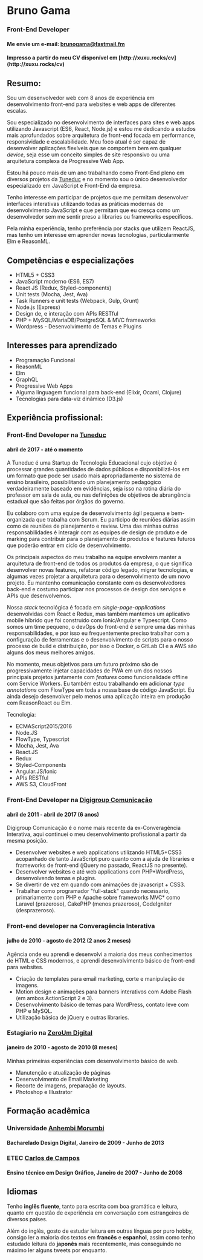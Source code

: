 <!--
title: Bruno Gama - Curriculum Vitae
author: Bruno Gama
date: February 24, 2017
updated: February 24, 2017
printable: 1
bodyClass: justified-text cv
-->

**Bruno <span class="blue-text">Gama</span>**
=============================================

### <span class="blue-text">**Front-End**</span> Developer

#### Me envie um e-mail: [brunogama@fastmail.fm](mailto:brunogama@fastmail.fm)

<div class="print-only">
<h4>Impresso a partir do meu CV disponível em [http://xuxu.rocks/cv](http://xuxu.rocks/cv)</h4>
</div>

**<span class="blue-text">Resumo:</span>**
------------------------------------------

Sou um desenvolvedor web com 8 anos de experiência em desenvolvimento front-end
para websites e web apps de diferentes escalas.

Sou especializado no desenvolvimento de interfaces para sites e web apps
utilizando Javascript (ES6, React, Node.js) e estou me
dedicando a estudos mais aprofundados sobre arquitetura de front-end focada em
performance, responsividade e escalabilidade. Meu foco atual é ser capaz de
desenvolver aplicações flexíveis que se comportem bem em qualquer *device*,
seja esse um conceito simples de site responsivo ou uma arquitetura complexa de
Progressive Web App.

Estou há pouco mais de um ano trabalhando como Front-End pleno em diversos
projetos da [Tuneduc](http://tuneduc.com.br/) e no momento sou o único desenvolvedor
especializado em JavaScript e Front-End da empresa.

Tenho interesse em participar de projetos que me permitam desenvolver interfaces
interativas utilizando todas as práticas modernas de desenvolvimento JavaScript
e que permitam que eu cresça como um desenvolvedor sem me sentir preso a libraries
ou frameworks específicos.

Pela minha experiência, tenho preferência por stacks que utilizem ReactJS,
mas tenho um interesse em aprender novas tecnologias, particularmente Elm e ReasonML.

**Competências e <span class="blue-text">especializações</span>**
----------------------------------------------------------------
* HTML5 + CSS3
* JavaScript moderno (ES6, ES7)
* React JS (Redux, Styled-components)
* Unit tests (Mocha, Jest, Ava)
* Task Runners e unit tests (Webpack, Gulp, Grunt)
* Node.js (Express)
* Design de, e interação com APIs RESTful
* PHP + MySQL/MariaDB/PostgreSQL & MVC frameworks
* Wordpress - Desenvolvimento de Temas e Plugins

**Interesses para <span class="blue-text">aprendizado</span>**
----------------------------------------------------------------
* Programação Funcional
* ReasonML
* Elm
* GraphQL
* Progressive Web Apps
* Alguma linguagem funcional para back-end (Elixir, Ocaml, Clojure)
* Tecnologias para data-viz dinâmico (D3.js)

**Experiência <span class="blue-text">profissional:</span>**
------------------------------------------------------------

### Front-End Developer na **[Tuneduc](http://tuneduc.com.br/)**

#### abril de 2017  -  até o momento

A Tuneduc é uma Startup de Tecnologia Educacional cujo objetivo é processar
grandes quantidades de dados públicos e disponibilizá-los em um formato que pode
ser usado mais apropriadamente no sistema de ensino brasileiro, possibilitando
um planejamento pedagógico verdadeiramente baseado em evidências, seja isso na
rotina diária do professor em sala de aula, ou nas definições de objetivos de
abrangência estadual que são feitas por órgãos do governo.

Eu colaboro com uma equipe de desenvolvimento ágil pequena e bem-organizada que
trabalha com Scrum. Eu participo de reuniões diárias assim como de reuniões de
planejamento e review. Uma das minhas outras responsabilidades é interagir com
as equipes de design de produto e de marking para contribuir para o planejamento
de produtos e features futuros que poderão entrar em ciclo de desenvolvimento.

Os principais aspectos do meu trabalho na equipe envolvem manter a arquitetura
de front-end de todos os produtos da empresa, o que significa desenvolver novas
features, refatorar código legado, migrar tecnologias, e algumas vezes projetar
a arquitetura para o desenvolvimento de um novo projeto. Eu mantenho comunicação
constante com os desenvolvedores back-end e costumo participar nos processos de
design dos serviços e APIs que desenvolvemos.

Nossa _stack_ tecnológica é focada em _single-page-applications_ desenvolvidas com
React e Redux, mas também mantemos um aplicativo mobile híbrido que foi
construido com Ionic/Angular e Typescript. Como somos um time pequeno, o devOps
do front-end é sempre uma das minhas responsabilidades, e por isso eu
frequentemente preciso trabalhar com a configuração de ferramentas e o
desenvolvimento de scripts para o nosso processo de build e distribuição, por
isso o Docker, o GitLab CI e a AWS são alguns dos meus melhores amigos.

No momento, meus objetivos para um futuro próximo são de progressivamente
injetar capacidades de PWA em um dos nossos principais projetos juntamente com
_features_ como funcionalidade offline com Service Workers. Eu também estou
trabalhando em adicionar _type annotations_ com FlowType em toda a nossa base de
código JavaScript. Eu ainda desejo desenvolver pelo menos uma aplicação inteira
em produção com ReasonReact ou Elm.

Tecnologia: 
* ECMAScript2015/2016
* Node.JS
* FlowType, Typescript
* Mocha, Jest, Ava
* React.JS
* Redux
* Styled-Components
* Angular.JS/Ionic
* APIs RESTful
* AWS S3, CloudFront

### Front-End Developer na **[Digigroup Comunicação](http://digigroup.com.br/)**

#### abril de 2011  -  abril de 2017 (6 anos)

Digigroup Comunicação é o nome mais recente da ex-Converagência Interativa, aqui continuei o meu desenvolvimento profissional a partir da mesma posição.
* Desenvolver websites e web applications utilizando HTML5+CSS3 acopanhado de tanto JavaScript puro quanto com a ajuda de libraries e frameworks de front-end (jQuery no passado, ReactJS no presente).
* Desenvolver websites e até web applications com PHP+WordPress, desenvolvendo temas e plugins.
* Se divertir de vez em quando com animações de javascript + CSS3.
* Trabalhar como programador "full-stack" quando necessario, primariamente com PHP e Apache sobre frameworks MVC* como Laravel (prazeroso), CakePHP (menos prazeroso), CodeIgniter (desprazeroso).


### Front-end developer  na <span class="yellow-text">**Converagência Interativa**</span>

#### julho de 2010  -  agosto de 2012  (2 anos 2 meses)

Agência onde eu aprendi e desenvolvi a maioria dos meus conhecimentos de HTML e CSS modernos, e aprendi desenvolvimento básico de front-end para websites.
* Criação de templates para email marketing, corte e manipulação de imagens.
* Motion design e animações para banners interativos com Adobe Flash (em ambos ActionScript 2 e 3).
* Desenvolvimento básico de temas para WordPress, contato leve com PHP e MySQL.
* Utilização básica de jQuery e outras libraries.

### Estagiario  na **[ZeroUm Digital](http://www.zeroum.com.br/)**

#### janeiro de 2010  -  agosto de 2010 (8 meses)

Minhas primeiras experiências com desenvolvimento básico de web.
* Manutenção e atualização de páginas
* Desenvolvimento de Email Marketing
* Recorte de imagens, preparação de layouts.
* Photoshop e Illustrator

**Formação <span class="blue-text">acadêmica</span>**
-----------------------------------------------------

### Universidade **[Anhembi Morumbi](http://portal.anhembi.br/)**

#### Bacharelado Design Digital, Janeiro de 2009 - Junho de 2013

### ETEC **[Carlos de Campos](http://www.eteccarlosdecampos.com.br/)**

#### Ensino técnico em Design Gráfico, Janeiro de 2007 - Junho de 2008

**<span class="blue-text">Idiomas</span>**
------------------------------------------

Tenho <span class="yellow-text">**inglês fluente**</span>, tanto para escrita com boa gramática e leitura, quanto em questão de experiência em conversação com estrangeiros de diversos países.

Além do inglês, gosto de estudar leitura em outras línguas por puro hobby, consigo ler a maioria dos textos em <span class="yellow-text">**francês**</span> e <span class="yellow-text">**espanhol**</span>, assim como tenho estudado leitura do <span class="yellow-text">**japonês**</span> mais recentemente, mas conseguindo no máximo ler alguns tweets por enquanto.
